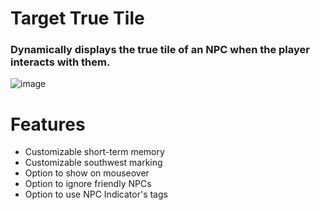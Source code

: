 # Target True Tile
### Dynamically displays the true tile of an NPC when the player interacts with them.
![image](https://github.com/Notloc/runelite-target-true-tile/assets/23246298/3a51dc1e-c0ee-45e0-ae64-59719dc5d787)

# Features
* Customizable short-term memory
* Customizable southwest marking
* Option to show on mouseover
* Option to ignore friendly NPCs
* Option to use NPC Indicator's tags
